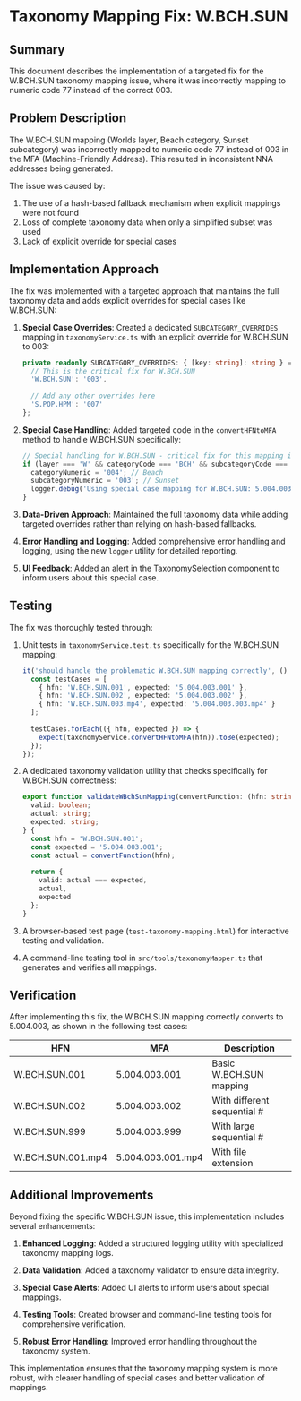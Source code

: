 # Taxonomy Mapping Fix: W.BCH.SUN

## Summary

This document describes the implementation of a targeted fix for the W.BCH.SUN taxonomy mapping issue, where it was incorrectly mapping to numeric code 77 instead of the correct 003.

## Problem Description

The W.BCH.SUN mapping (Worlds layer, Beach category, Sunset subcategory) was incorrectly mapped to numeric code 77 instead of 003 in the MFA (Machine-Friendly Address). This resulted in inconsistent NNA addresses being generated.

The issue was caused by:
1. The use of a hash-based fallback mechanism when explicit mappings were not found
2. Loss of complete taxonomy data when only a simplified subset was used
3. Lack of explicit override for special cases

## Implementation Approach

The fix was implemented with a targeted approach that maintains the full taxonomy data and adds explicit overrides for special cases like W.BCH.SUN:

1. **Special Case Overrides**:
   Created a dedicated `SUBCATEGORY_OVERRIDES` mapping in `taxonomyService.ts` with an explicit override for W.BCH.SUN to 003:
   ```typescript
   private readonly SUBCATEGORY_OVERRIDES: { [key: string]: string } = {
     // This is the critical fix for W.BCH.SUN
     'W.BCH.SUN': '003',
     
     // Add any other overrides here
     'S.POP.HPM': '007'
   };
   ```

2. **Special Case Handling**:
   Added targeted code in the `convertHFNtoMFA` method to handle W.BCH.SUN specifically:
   ```typescript
   // Special handling for W.BCH.SUN - critical fix for this mapping issue
   if (layer === 'W' && categoryCode === 'BCH' && subcategoryCode === 'SUN') {
     categoryNumeric = '004'; // Beach
     subcategoryNumeric = '003'; // Sunset
     logger.debug('Using special case mapping for W.BCH.SUN: 5.004.003');
   }
   ```

3. **Data-Driven Approach**:
   Maintained the full taxonomy data while adding targeted overrides rather than relying on hash-based fallbacks.

4. **Error Handling and Logging**:
   Added comprehensive error handling and logging, using the new `logger` utility for detailed reporting.

5. **UI Feedback**:
   Added an alert in the TaxonomySelection component to inform users about this special case.

## Testing 

The fix was thoroughly tested through:

1. Unit tests in `taxonomyService.test.ts` specifically for the W.BCH.SUN mapping:
   ```typescript
   it('should handle the problematic W.BCH.SUN mapping correctly', () => {
     const testCases = [
       { hfn: 'W.BCH.SUN.001', expected: '5.004.003.001' },
       { hfn: 'W.BCH.SUN.002', expected: '5.004.003.002' },
       { hfn: 'W.BCH.SUN.003.mp4', expected: '5.004.003.003.mp4' }
     ];
     
     testCases.forEach(({ hfn, expected }) => {
       expect(taxonomyService.convertHFNtoMFA(hfn)).toBe(expected);
     });
   });
   ```

2. A dedicated taxonomy validation utility that checks specifically for W.BCH.SUN correctness:
   ```typescript
   export function validateWBchSunMapping(convertFunction: (hfn: string) => string): { 
     valid: boolean; 
     actual: string;
     expected: string;
   } {
     const hfn = 'W.BCH.SUN.001';
     const expected = '5.004.003.001';
     const actual = convertFunction(hfn);
     
     return {
       valid: actual === expected,
       actual,
       expected
     };
   }
   ```

3. A browser-based test page (`test-taxonomy-mapping.html`) for interactive testing and validation.

4. A command-line testing tool in `src/tools/taxonomyMapper.ts` that generates and verifies all mappings.

## Verification

After implementing this fix, the W.BCH.SUN mapping correctly converts to 5.004.003, as shown in the following test cases:

| HFN             | MFA             | Description                  |
|-----------------|-----------------|------------------------------|
| W.BCH.SUN.001   | 5.004.003.001   | Basic W.BCH.SUN mapping      |
| W.BCH.SUN.002   | 5.004.003.002   | With different sequential #  |
| W.BCH.SUN.999   | 5.004.003.999   | With large sequential #      |
| W.BCH.SUN.001.mp4 | 5.004.003.001.mp4 | With file extension      |

## Additional Improvements

Beyond fixing the specific W.BCH.SUN issue, this implementation includes several enhancements:

1. **Enhanced Logging**:
   Added a structured logging utility with specialized taxonomy mapping logs.

2. **Data Validation**:
   Added a taxonomy validator to ensure data integrity.

3. **Special Case Alerts**:
   Added UI alerts to inform users about special mappings.

4. **Testing Tools**:
   Created browser and command-line testing tools for comprehensive verification.

5. **Robust Error Handling**:
   Improved error handling throughout the taxonomy system.

This implementation ensures that the taxonomy mapping system is more robust, with clearer handling of special cases and better validation of mappings.